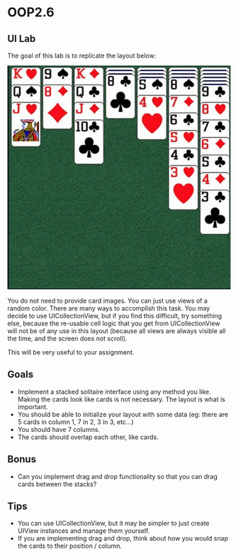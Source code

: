 OOP2.6
============

UI Lab
------------

The goal of this lab is to replicate the layout below:

![solitaire](solitaire.png)

You do not need to provide card images. You can just use views of a random color. 
There are many ways to accomplish this task. You may decide to use UICollectionView, but if you find this difficult, try something else, because the re-usable cell logic that you get from UICollectionView will not be of any use in this layout (because all views are always visible all the time, and the screen does not scroll).

This will be very useful to your assignment.

Goals
------------

- Implement a stacked solitaire interface using any method you like. Making the cards look like cards is not necessary. The layout is what is important. 
- You should be able to initialize your layout with some data (eg: there are 5 cards in column 1, 7 in 2, 3 in 3, etc...)
- You should have 7 columns.
- The cards should overlap each other, like cards.

Bonus
-----------

- Can you implement drag and drop functionality so that you can drag cards between the stacks?

Tips
------------

- You can use UICollectionView, but it may be simpler to just create UIView instances and manage them yourself.
- If you are implementing drag and drop, think about how you would snap the cards to their position / column.
